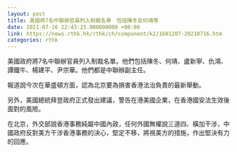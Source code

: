 ```yaml
---
layout: post
title: 美國將7名中聯辦官員列入制裁名單　包括陳冬及何靖等
date: 2021-07-16 22:43:23.000000000 +08:00
link: https://news.rthk.hk/rthk/ch/component/k2/1601207-20210716.htm
categories: rthk
---
```


美國政府將7名中聯辦官員列入制裁名單。他們包括陳冬、何靖、盧新寧、仇鴻、譚鐵牛、楊建平、尹宗華。他們都是中聯辦副主任。

報道說今次在華盛頓方面，認為北京要為損害香港法治負責的最新舉動。

另外，美國總統拜登政府正式發出建議，警告在港美國企業，在香港國安法生效後面對的風險。

在北京，外交部說香港事務純屬中國內政，任何外國無權說三道四、橫加干涉，中國政府反對美方干涉香港事務的決心，堅定不移，將視美方的措施，作出堅決有力的回應。
